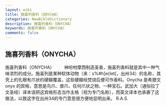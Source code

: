 ```yaml
---
layout: wiki
title: 施喜列香料（ONYCHA）
categories: NewBibleDictionary
description: 施喜列香料（ONYCHA）
keywords: 施喜列香料（ONYCHA）
comments: false
---
```


## 施喜列香料（ONYCHA）



施喜列香料（ONYCHA）
　　神吩咐摩西制造圣香，施喜列香料就是其中一种气味浓烈的成分。施喜列是某种软体动物（来：s%#h]e{let[，出卅34）的名称，其壳上的孔眼有爪状的硬瓣覆盖，这些硬瓣经焚烧后便可作香料。Onycha 是希腊文 onyx 的宾格，意思是鸟爪、兽爪、任何爪状之物、一种宝石。武加大〔通俗拉丁文圣经〕译本误把这宾格形态当作主格〔视为专门名称〕，而英文译本也承袭了这做法，以致这字在出卅34的专门意思很方便地显明出来。
R.A.S.




